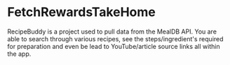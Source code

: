 # FetchRewardsTakeHome

RecipeBuddy is a project used to pull data from the MealDB API. You are able to search through various recipes, see the steps/ingredient's required for preparation and even be lead to YouTube/article source links all within the app.



